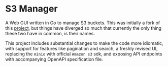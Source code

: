 # S3 Manager

A Web GUI written in Go to manage S3 buckets. This was initially a fork of this
[project](github.com/cloudlena/s3manager), but things have diverged so much that
currently the only thing these two have in common, is their names.

This project includes substantial changes to make the code more idiomatic, with
support for features like pagination and search, a freshly revised UI, replacing
the `minio` with official `Amazon s3` sdk, and exposing API endpoints with
accompanying OpenAPI specification file.
